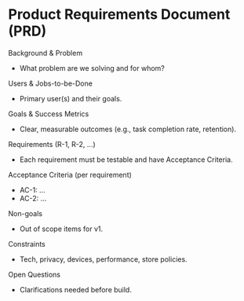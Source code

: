 # Product Requirements Document (PRD)

Background & Problem
- What problem are we solving and for whom?

Users & Jobs-to-be-Done
- Primary user(s) and their goals.

Goals & Success Metrics
- Clear, measurable outcomes (e.g., task completion rate, retention).

Requirements (R-1, R-2, ...)
- Each requirement must be testable and have Acceptance Criteria.

Acceptance Criteria (per requirement)
- AC-1: ...
- AC-2: ...

Non-goals
- Out of scope items for v1.

Constraints
- Tech, privacy, devices, performance, store policies.

Open Questions
- Clarifications needed before build.
